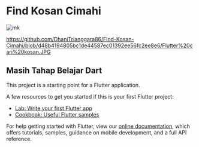 # Find Kosan Cimahi
![mk](https://user-images.githubusercontent.com/45836868/154500607-43c90689-f193-49e2-82de-c0337329f16c.JPG)

https://github.com/DhaniTrianggara86/Find-Kosan-Cimahi/blob/d48b4194805bc1de44587ec01392ee56fc2ee8e6/Flutter%20cari%20kosan.JPG


## Masih Tahap Belajar Dart

This project is a starting point for a Flutter application.

A few resources to get you started if this is your first Flutter project:

- [Lab: Write your first Flutter app](https://flutter.dev/docs/get-started/codelab)
- [Cookbook: Useful Flutter samples](https://flutter.dev/docs/cookbook)

For help getting started with Flutter, view our
[online documentation](https://flutter.dev/docs), which offers tutorials,
samples, guidance on mobile development, and a full API reference.
